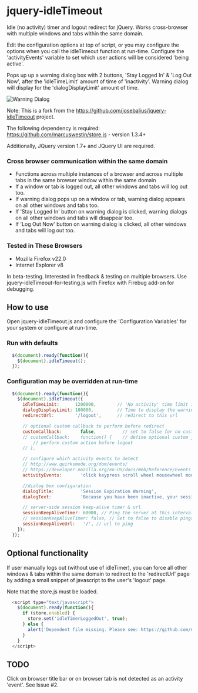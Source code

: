 # jquery-idleTimeout

Idle (no activity) timer and logout redirect for jQuery. Works cross-browser with multiple windows and tabs within the same domain.

Edit the configuration options at top of script, or you may configure the options when you call the idleTimeout function at run-time. Configure the 'activityEvents' variable to set which user actions will be considered 'being active'.

Pops up up a warning dialog box with 2 buttons, 'Stay Logged In' & 'Log Out Now', after the 'idleTimeLimit' amount of time of 'inactivity'. Warning dialog will display for the 'dialogDisplayLimit' amount of time.

![Warning Dialog](https://raw.github.com/JillElaine/jquery-idleTimeout/master/warning_dialog.png)

Note: This is a fork from the https://github.com/josebalius/jquery-idleTimeout project.

The following dependency is required: https://github.com/marcuswestin/store.js - version 1.3.4+

Additionally, JQuery version 1.7+ and JQuery UI are required.

### Cross browser communication within the same domain

* Functions across multiple instances of a browser and across multiple tabs in the same browser window within the same domain
* If a window or tab is logged out, all other windows and tabs will log out too.
* If warning dialog pops up on a window or tab, warning dialog appears on all other windows and tabs too.
* If 'Stay Logged In' button on warning dialog is clicked, warning dialogs on all other windows and tabs will disappear too.
* If 'Log Out Now' button on warning dialog is clicked, all other windows and tabs will log out too.

### Tested in These Browsers

* Mozilla Firefox v22.0
* Internet Explorer v8

In beta-testing. Interested in feedback & testing on multiple browsers.
Use jquery-idleTimeout-for-testing.js with Firefox with Firebug add-on for debugging.

## How to use

Open jquery-idleTimeout.js and configure the 'Configuration Variables' for your system or configure at run-time.

### Run with defaults

```Javascript
  $(document).ready(function(){
    $(document).idleTimeout();
  });
```

### Configuration may be overridden at run-time

```Javascript
  $(document).ready(function(){
    $(document).idleTimeout({
      idleTimeLimit:      1200000,        // 'No activity' time limit in milliseconds. 1200000 = 20 Minutes
      dialogDisplayLimit: 180000,         // Time to display the warning dialog before redirect (and optional callback) in milliseconds. 180000 = 3 Minutes
      redirectUrl:        '/logout',      // redirect to this url

      // optional custom callback to perform before redirect
      customCallback:       false,          // set to false for no customCallback
      // customCallback:    function() {    // define optional custom js function
          // perform custom action before logout
      // },

      // configure which activity events to detect
      // http://www.quirksmode.org/dom/events/
      // https://developer.mozilla.org/en-US/docs/Web/Reference/Events
      activityEvents:       'click keypress scroll wheel mousewheel mousemove', // separate each event with a space

      //dialog box configuration
      dialogTitle:          'Session Expiration Warning',
      dialogText:           'Because you have been inactive, your session is about to expire.',

      // server-side session keep-alive timer & url
      sessionKeepAliveTimer: 60000, // Ping the server at this interval in milliseconds. 60000 = 1 Minute
      // sessionKeepAliveTimer: false, // Set to false to disable pings.
      sessionKeepAliveUrl:   '/', // url to ping
    });
  });
```

## Optional functionality
If user manually logs out (without use of idleTimer), you can force all other windows & tabs within the same domain to redirect to the 'redirectUrl' page by adding a small snippet of javascript to the user's 'logout' page.

Note that the store.js must be loaded.

```Javascript
  <script type="text/javascript">
    $(document).ready(function(){
      if (store.enabled) {
        store.set('idleTimerLoggedOut', true);
      } else {
        alert('Dependent file missing. Please see: https://github.com/marcuswestin/store.js');
      }
    }
  </script>
```

## TODO
Click on browser title bar or on browser tab is not detected as an activity 'event'. See Issue #2.

